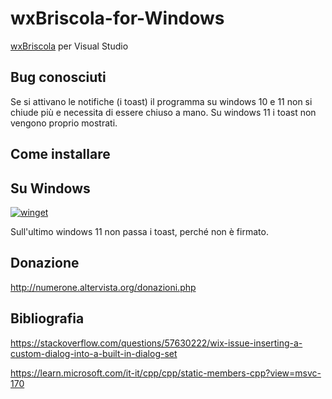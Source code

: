 # wxBriscola-for-Windows
[wxBriscola](https://github.com/numerunix/wxBriscola) per Visual Studio

## Bug conosciuti
Se si attivano le notifiche (i toast) il programma su windows 10 e 11 non si chiude più e necessita di essere chiuso a mano.
Su windows 11 i toast non vengono proprio mostrati.

## Come installare

## Su Windows

[![winget](https://user-images.githubusercontent.com/49786146/159123313-3bdafdd3-5130-4b0d-9003-40618390943a.png)](https://marticliment.com/wingetui/share?pid=GiulioSorrentino.wxBriscola&pname=wxBriscola&psource=Winget:%20winget)


Sull'ultimo windows 11 non passa i toast, perché non è firmato.

## Donazione

http://numerone.altervista.org/donazioni.php

## Bibliografia
https://stackoverflow.com/questions/57630222/wix-issue-inserting-a-custom-dialog-into-a-built-in-dialog-set

https://learn.microsoft.com/it-it/cpp/cpp/static-members-cpp?view=msvc-170
